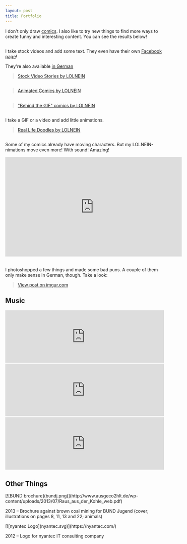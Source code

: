 ```yaml
---
layout: post
title: Portfolio
---
```


I don't only draw [comics](http://lolnein.com). I also like to try new things to find more ways to create funny and interesting content. You can see the results below!


##

I take stock videos and add some text. They even have their own [Facebook page](https://www.facebook.com/StockVideoStories/)!

They're also available [in German](https://www.facebook.com/StockVideoStoriesDE/)

<blockquote class="imgur-embed-pub" lang="en" data-id="a/0dVPS"><a href="//imgur.com/0dVPS">Stock Video Stories by LOLNEIN</a></blockquote><script async src="//s.imgur.com/min/embed.js" charset="utf-8"></script>


##

<blockquote class="imgur-embed-pub" lang="en" data-id="a/f1zIM"><a href="//imgur.com/f1zIM">Animated Comics by LOLNEIN</a></blockquote><script async src="//s.imgur.com/min/embed.js" charset="utf-8"></script>


##

<blockquote class="imgur-embed-pub" lang="en" data-id="a/i2OTS"><a href="//imgur.com/i2OTS">&quot;Behind the GIF&quot; comics by LOLNEIN</a></blockquote><script async src="//s.imgur.com/min/embed.js" charset="utf-8"></script>


##

I take a GIF or a video and add little animations.

<blockquote class="imgur-embed-pub" lang="en" data-id="a/ZdiYZ"><a href="//imgur.com/ZdiYZ">Real Life Doodles by LOLNEIN</a></blockquote><script async src="//s.imgur.com/min/embed.js" charset="utf-8"></script>


##

Some of my comics already have moving characters. But my LOLNEIN-nimations move even more! With sound! Amazing! 

<iframe width="560" height="315" src="https://www.youtube.com/embed/videoseries?list=PLUyok4uA_rcX6NDhZ1eMwFnz7hoDAB3-8" frameborder="0" allowfullscreen></iframe>


##

I photoshopped a few things and made some bad puns. A couple of them only make sense in German, though. Take a look:

<blockquote class="imgur-embed-pub" lang="en" data-id="a/uIBTC"><a href="//imgur.com/a/uIBTC">View post on imgur.com</a></blockquote><script async src="//s.imgur.com/min/embed.js" charset="utf-8"></script>


## Music

<iframe width="100%" height="166" scrolling="no" frameborder="no" src="https://w.soundcloud.com/player/?url=https%3A//api.soundcloud.com/tracks/236030459&amp;color=000000&amp;auto_play=false&amp;hide_related=false&amp;show_comments=true&amp;show_user=true&amp;show_reposts=false"></iframe>
<iframe width="100%" height="166" scrolling="no" frameborder="no" src="https://w.soundcloud.com/player/?url=https%3A//api.soundcloud.com/tracks/190147070&amp;color=000000&amp;auto_play=false&amp;hide_related=false&amp;show_comments=true&amp;show_user=true&amp;show_reposts=false"></iframe>
<iframe width="100%" height="166" scrolling="no" frameborder="no" src="https://w.soundcloud.com/player/?url=https%3A//api.soundcloud.com/tracks/190068739&amp;color=000000&amp;auto_play=false&amp;hide_related=false&amp;show_comments=true&amp;show_user=true&amp;show_reposts=false"></iframe>


## Other Things

<div markdown="1" class="img-block">
[![BUND brochure](bundj.png)](http://www.ausgeco2hlt.de/wp-content/uploads/2013/07/Raus_aus_der_Kohle_web.pdf)

2013 – Brochure against brown coal mining for BUND Jugend (cover; illustrations on pages 8, 11, 13 and 22; animals)
</div>

<div markdown="1" class="img-block">
[![nyantec Logo](nyantec.svg)](https://nyantec.com/)

2012 – Logo for nyantec IT consulting company
</div>
